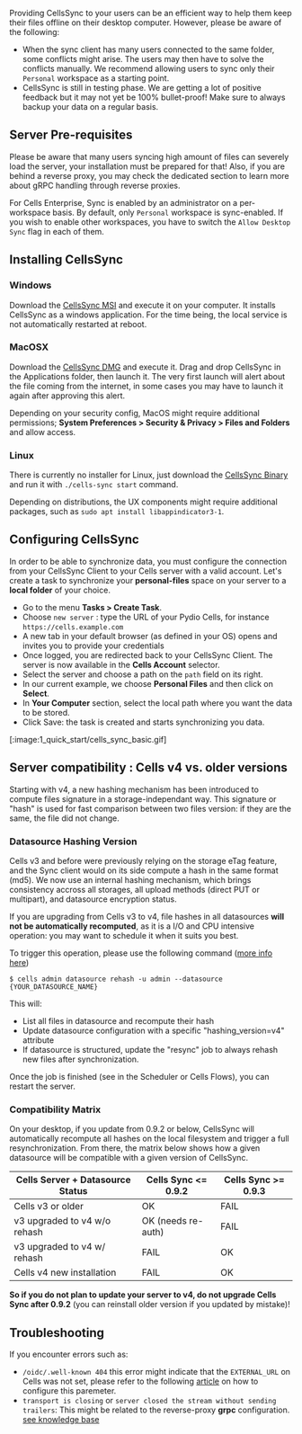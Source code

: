 Providing CellsSync to your users can be an efficient way to help them keep their files offline on their desktop computer.  However, please be aware of the following:  

- When the sync client has many users connected to the same folder, some conflicts might arise. The users may then have to solve the conflicts manually. We recommend allowing users to sync only their `Personal` workspace as a starting point.
- CellsSync is still in testing phase. We are getting a lot of positive feedback but it may not yet be 100% bullet-proof! Make sure to always backup your data on a regular basis.

## Server Pre-requisites

Please be aware that many users syncing high amount of files can severely load the server, your installation must be prepared for that! Also, if you are behind a reverse proxy, you may check the dedicated section to learn more about gRPC handling through reverse proxies.

For Cells Enterprise, Sync is enabled by an administrator on a per-workspace basis. By default, only `Personal` workspace is sync-enabled. If you wish to enable other workspaces, you have to switch the `Allow Desktop Sync` flag in each of them.

## Installing CellsSync

### Windows

Download the [CellsSync MSI](https://download.pydio.com/latest/cells-sync/release/{latest}/windows-amd64/CellsSync-{latest}.msi) and execute it on your computer. It installs CellsSync as a windows application. For the time being, the local service is not automatically restarted at reboot.

### MacOSX

Download the [CellsSync DMG](https://download.pydio.com/latest/cells-sync/release/{latest}/darwin-amd64/CellsSync-{latest}.dmg) and execute it. Drag and drop CellsSync in the Applications folder, then launch it. The very first launch will alert about the file coming from the internet, in some cases you may have to launch it again after approving this alert.

Depending on your security config, MacOS might require additional permissions; **System Preferences > Security & Privacy > Files and Folders** and allow access.

### Linux

There is currently no installer for Linux, just download the [CellsSync Binary](https://download.pydio.com/latest/cells-sync/release/{latest}/linux-amd64/cells-sync) and run it with `./cells-sync start` command.

Depending on distributions, the UX components might require additional packages, such as `sudo apt install libappindicator3-1`.

## Configuring CellsSync

In order to be able to synchronize data, you must configure the connection from your CellsSync Client to your Cells server with a valid account. Let's create a task to synchronize your **personal-files** space on your server to a **local folder** of your choice.

- Go to the menu **Tasks > Create Task**.
- Choose `new server` : type the URL of your Pydio Cells, for instance `https://cells.example.com`
- A new tab in your default browser (as defined in your OS) opens and invites you to provide your credentials
- Once logged, you are redirected back to your CellsSync Client. The server is now available in the **Cells Account** selector.
- Select the server and choose a path on the `path` field on its right.
- In our current example, we choose **Personal Files** and then click on **Select**.
- In **Your Computer** section, select the local path where you want the data to be stored.
- Click Save: the task is created and starts synchronizing you data.

[:image:1_quick_start/cells_sync_basic.gif]

## Server compatibility : Cells v4 vs. older versions

Starting with v4, a new hashing mechanism has been introduced to compute files signature in a storage-independant way. This signature or "hash" is used for fast comparison between two files version: if they are the same, the file did not change. 

### Datasource Hashing Version

Cells v3 and before were previously relying on the storage eTag feature, and the Sync client would on its side compute a hash in the same format (md5). We now use an internal hashing mechanism, which brings consistency accross all storages, all upload methods (direct PUT or multipart), and datasource encryption status. 

If you are upgrading from Cells v3 to v4, file hashes in all datasources **will not be automatically recomputed**, as it is a I/O and CPU intensive operation: you may want to schedule it when it suits you best. 

To trigger this operation, please use the following command ([more info here](../../developer-guide/cells-admin-datasource-rehash)) 

```
$ cells admin datasource rehash -u admin --datasource {YOUR_DATASOURCE_NAME}
```

This will:
 
 - List all files in datasource and recompute their hash
 - Update datasource configuration with a specific "hashing_version=v4" attribute
 - If datasource is structured, update the "resync" job to always rehash new files after synchronization. 

Once the job is finished (see in the Scheduler or Cells Flows), you can restart the server.

### Compatibility Matrix

On your desktop, if you update from 0.9.2 or below, CellsSync will automatically recompute all hashes on the local filesystem and trigger a full resynchronization. From there, the matrix below shows how a given datasource will be compatible with a given version of CellsSync.

| Cells Server + Datasource Status | Cells Sync <= 0.9.2 | Cells Sync >= 0.9.3 | 
|----------------------------------|---------------------|---------------------|
| Cells v3 or older                | OK                  | FAIL                |
| v3 upgraded to v4 w/o rehash     | OK (needs re-auth)  | FAIL                |
| v3 upgraded to v4 w/ rehash      | FAIL                | OK                  |
| Cells v4 new installation        | FAIL                | OK                  |

**So if you do not plan to update your server to v4, do not upgrade Cells Sync after 0.9.2** (you can reinstall older version if you updated by mistake)!

## Troubleshooting

If you encounter errors such as:

- `/oidc/.well-known 404` this error might indicate that the `EXTERNAL_URL` on Cells was not set, please refer to the following [article](./configure-cells-reverse-proxy) on how to configure this paremeter.
- `transport is closing` or `server closed the stream without sending trailers`: This might be related to the reverse-proxy **grpc** configuration. [see knowledge base](https://pydio.com/en/docs/kb/deployment)